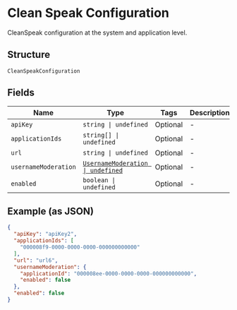 
# Clean Speak Configuration

CleanSpeak configuration at the system and application level.

## Structure

`CleanSpeakConfiguration`

## Fields

| Name | Type | Tags | Description |
|  --- | --- | --- | --- |
| `apiKey` | `string \| undefined` | Optional | - |
| `applicationIds` | `string[] \| undefined` | Optional | - |
| `url` | `string \| undefined` | Optional | - |
| `usernameModeration` | [`UsernameModeration \| undefined`](../../doc/models/username-moderation.md) | Optional | - |
| `enabled` | `boolean \| undefined` | Optional | - |

## Example (as JSON)

```json
{
  "apiKey": "apiKey2",
  "applicationIds": [
    "000008f9-0000-0000-0000-000000000000"
  ],
  "url": "url6",
  "usernameModeration": {
    "applicationId": "000008ee-0000-0000-0000-000000000000",
    "enabled": false
  },
  "enabled": false
}
```

